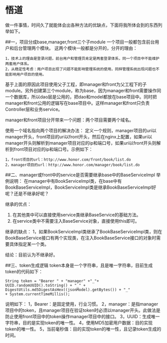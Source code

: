 # 悟道
做一件事情，时间久了就能体会出各种方法的优缺点，下面将我所体会到的东西列举如下。


##一，项目分成base,manager,front三个子module
一个项目一般都包含前台用户和后台管理两个模块。
这两个模块一般都是分开的，分开的理由：

```
1，技术上的理由是登录问题，前台用户和管理员肯定是两套登录体系，同一个项目中不能维护两套用户体系。
2，从稳定性考虑：用户项目出现了问题不能影响管理系统的使用，同样管理系统出现问题也不能影响用户项目的使用。
```
基于上面的原因此项目使用父子工程，即manager和front为父工程下的子module。另外创建第三个module，称为base，因为manager和front需要操作同一个数据库，所以dao层是公用的，把dao和model都放在base项目中。同时把manager和front公用的逻辑写在base项目中。这样manager和front只负责Controller层和业务service。

manager和front项目分开带来一个问题：两个项目需要两个域名。

使用一个域名指向两个项目的解决办法：
定义一个规则，manager项目的uri以manager开头，front项目的uri以front开头，然后在nginx上配置，如果uri以manager开头则解析到manager项目对应的ip和端口号，如果uri以front开头则解析到front项目对应的ip和端口号。示例如下：

```
1，front项目的url：http://www.honor.com/front/book/list.do
2，manager项目的url：http://www.honor.com/manager/book/list.do

```

##二、manager或front中的service是否需要继承base中的BaseServiceImpl
举例说明：
在manager中有BookServiceImpl类，在base中有BookBaseServiceImpl，BookServiceImpl类是继承BookBaseServiceImpl好呢？还是不继承好呢？

继承的优点：
1. 在其他类中可以直接使用service类继承BaseService的基础方法。
2. 在service类中不需要注入BaseService对象，直接使用this即可。

继承的缺点：
1，如果BookServiceImpl类继承了BookBaseServiceImpl类，则在BookBaseService接口有两个实现类，在注入BookBaseService接口的对象时需要具体指定某一个类。

结论：目前认为不继承好。


##三、token生成逻辑
token本身是一个字符串，且是唯一字符串，目前生成token的代码如下：

```
String token = "Bearer " + "manager" +"_"+
UUID.randomUUID().toString() + "_" + 
DigestUtils.md5DigestAsHex((jsonModel).getBytes()) + "_" 
+ System.currentTimeMillis();
```
说明如下：
1，Bearer：是固定使用，行业习惯。
2，manager：是指manager项目中的token，且manager项目在验证token时必须以manager开头。此做法是防止使用front项目中的token操作manager项目中的接口。
3，UUID：生成唯一字符串，目的是实现token的唯一性。
4，使用MD5加密用户数据：目的实现token的唯一性。
5，当前毫秒值：目的实现token的唯一性，且记录token生成的时间。


